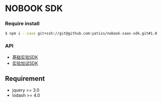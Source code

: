 # NOBOOK SDK
### Require install
```bash
$ npm i --save git+ssh://git@github.com:yatiss/nobook-saas-sdk.git#1.0.25
```

### API
* [基础实验SDK](nobook/lab/README.md)
* [实验加试SDK](nobook/additional/README.md)

## Requirement
* jquery >= 3.0
* lodash >= 4.0